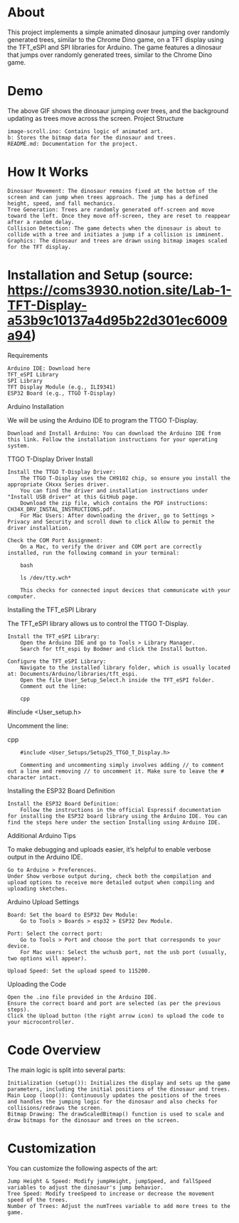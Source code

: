 # About

This project implements a simple animated dinosaur jumping over randomly generated trees, similar to the Chrome Dino game, on a TFT display using the TFT_eSPI and SPI libraries for Arduino. The game features a dinosaur that jumps over randomly generated trees, similar to the Chrome Dino game. 

# Demo

The above GIF shows the dinosaur jumping over trees, and the background updating as trees move across the screen.
Project Structure

    image-scroll.ino: Contains logic of animated art.
    b: Stores the bitmap data for the dinosaur and trees.
    README.md: Documentation for the project.

# How It Works

    Dinosaur Movement: The dinosaur remains fixed at the bottom of the screen and can jump when trees approach. The jump has a defined height, speed, and fall mechanics.
    Tree Generation: Trees are randomly generated off-screen and move toward the left. Once they move off-screen, they are reset to reappear after a random delay.
    Collision Detection: The game detects when the dinosaur is about to collide with a tree and initiates a jump if a collision is imminent.
    Graphics: The dinosaur and trees are drawn using bitmap images scaled for the TFT display.

# Installation and Setup (source: https://coms3930.notion.site/Lab-1-TFT-Display-a53b9c10137a4d95b22d301ec6009a94)

Requirements

    Arduino IDE: Download here
    TFT_eSPI Library
    SPI Library
    TFT Display Module (e.g., ILI9341)
    ESP32 Board (e.g., TTGO T-Display)

Arduino Installation

We will be using the Arduino IDE to program the TTGO T-Display.

    Download and Install Arduino: You can download the Arduino IDE from this link. Follow the installation instructions for your operating system.

TTGO T-Display Driver Install

    Install the TTGO T-Display Driver:
        The TTGO T-Display uses the CH9102 chip, so ensure you install the appropriate CHxxx Series driver.
        You can find the driver and installation instructions under "Install USB driver" at this GitHub page.
        Download the zip file, which contains the PDF instructions: CH34X_DRV_INSTAL_INSTRUCTIONS.pdf.
        For Mac Users: After downloading the driver, go to Settings > Privacy and Security and scroll down to click Allow to permit the driver installation.

    Check the COM Port Assignment:
        On a Mac, to verify the driver and COM port are correctly installed, run the following command in your terminal:

        bash

        ls /dev/tty.wch*

        This checks for connected input devices that communicate with your computer.

Installing the TFT_eSPI Library

The TFT_eSPI library allows us to control the TTGO T-Display.

    Install the TFT_eSPI Library:
        Open the Arduino IDE and go to Tools > Library Manager.
        Search for tft_espi by Bodmer and click the Install button.

    Configure the TFT_eSPI Library:
        Navigate to the installed library folder, which is usually located at: Documents/Arduino/libraries/tft_espi.
        Open the file User_Setup_Select.h inside the TFT_eSPI folder.
        Comment out the line:

        cpp

#include <User_setup.h>

Uncomment the line:

cpp

        #include <User_Setups/Setup25_TTGO_T_Display.h>

        Commenting and uncommenting simply involves adding // to comment out a line and removing // to uncomment it. Make sure to leave the # character intact.

Installing the ESP32 Board Definition

    Install the ESP32 Board Definition:
        Follow the instructions in the official Espressif documentation for installing the ESP32 board library using the Arduino IDE. You can find the steps here under the section Installing using Arduino IDE.

Additional Arduino Tips

To make debugging and uploads easier, it’s helpful to enable verbose output in the Arduino IDE.

    Go to Arduino > Preferences.
    Under Show verbose output during, check both the compilation and upload options to receive more detailed output when compiling and uploading sketches.

Arduino Upload Settings

    Board: Set the board to ESP32 Dev Module:
        Go to Tools > Boards > esp32 > ESP32 Dev Module.

    Port: Select the correct port:
        Go to Tools > Port and choose the port that corresponds to your device.
        For Mac users: Select the wchusb port, not the usb port (usually, two options will appear).

    Upload Speed: Set the upload speed to 115200.

Uploading the Code

    Open the .ino file provided in the Arduino IDE.
    Ensure the correct board and port are selected (as per the previous steps).
    Click the Upload button (the right arrow icon) to upload the code to your microcontroller.
    
# Code Overview

The main logic is split into several parts:

    Initialization (setup()): Initializes the display and sets up the game parameters, including the initial positions of the dinosaur and trees.
    Main Loop (loop()): Continuously updates the positions of the trees and handles the jumping logic for the dinosaur and also checks for collisions/redraws the screen.
    Bitmap Drawing: The drawScaledBitmap() function is used to scale and draw bitmaps for the dinosaur and trees on the screen.

# Customization

You can customize the following aspects of the art:

    Jump Height & Speed: Modify jumpHeight, jumpSpeed, and fallSpeed variables to adjust the dinosaur's jump behavior.
    Tree Speed: Modify treeSpeed to increase or decrease the movement speed of the trees.
    Number of Trees: Adjust the numTrees variable to add more trees to the game.
